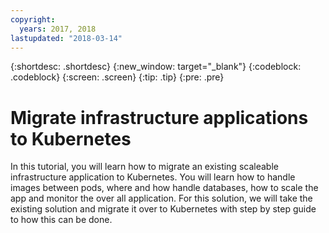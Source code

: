 ```yaml
---
copyright:
  years: 2017, 2018
lastupdated: "2018-03-14"
---
```


{:shortdesc: .shortdesc}
{:new_window: target="_blank"}
{:codeblock: .codeblock}
{:screen: .screen}
{:tip: .tip}
{:pre: .pre}

# Migrate infrastructure applications to Kubernetes

In this tutorial, you will learn how to migrate an existing scaleable infrastructure application to Kubernetes. You will learn how to handle images between pods, where and how handle databases, how to scale the app and monitor the over all application. For this solution, we will take the existing solution and migrate it over to Kubernetes with step by step guide to how this can be done. 